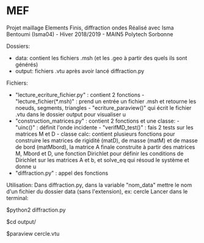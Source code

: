 # MEF
Projet maillage Elements Finis, diffraction ondes
Réalisé avec Isma Bentoumi (Isma04) - Hiver 2018/2019 - MAIN5 Polytech Sorbonne

Dossiers:
  - data: contient les fichiers .msh (et les .geo à partir des quels ils sont générés)
  - output: fichiers .vtu après avoir lancé diffraction.py 
  
 Fichiers:
  - "lecture_ecriture_fichier.py" : contient 2 fonctions
        - "lecture_fichier(*.msh)" : prend un entrée un fichier .msh et retourne les noeuds, segments, triangles 
        - "ecriture_paraview()" qui écrit le fichier .vtu dans le dossier output pour visualiser u 
  - "construction_matrices.py" : contient 2 fonctions et une classe:
        - "uinc()" : définit l'onde incidente 
        - "verifMD_test()" : fais 2 tests sur les matrices M et D 
        - classe calc: contient plusieurs fonctions pour construire les matrices de rigidité (matD), de masse (matM) et de 
          masse de bord (matMbord), la matrice A finale construite à partir des matrices M, Mbord et D, une fonction Dirichlet 
          pour définir les conditions de Dirichlet sur les matrices A et b, et solve_eq qui résoud le système et donne u
  - "diffraction.py" : appel des fonctions 
  
  
  Utilisation:
  Dans diffraction.py, dans la variable "nom_data" mettre le nom d'un fichier du dossier data (sans l'extension), ex: cercle
Lancer dans le terminal:

$python2 diffraction.py

$cd output/

$paraview cercle.vtu 

          
        
